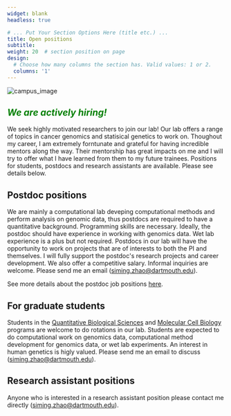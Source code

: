 ```yaml
---
widget: blank
headless: true

# ... Put Your Section Options Here (title etc.) ...
title: Open positions
subtitle:
weight: 20  # section position on page
design:
  # Choose how many columns the section has. Valid values: 1 or 2.
  columns: '1'
---
```


![campus_image](college_campus.jpeg)


## <span style="color:green"> *We are actively hiring!* </span>
We seek highly motivated researchers to join our lab! Our lab offers a range of topics in cancer genomics and statisical genetics to work on. Thoughout my career, I am extremely forntunate and grateful for having incredible mentors along the way. Their mentorship has great impacts on me and I will try to offer what I have learned from them to my future trainees. Positions for students, postdocs and research assistants are available. Please see details below.

## Postdoc positions

We are mainly a computational lab deveping computational methods and perform analysis on genomic data, thus postdocs are required to have a quantitative background. Programming skills are necessary. Ideally, the postdoc should have experience in working with genomics data. Wet lab experience is a plus but not required. Postdocs in our lab will have the opportunity to work on projects that are of interests to both the PI and themselves. I will fully support the postdoc's research projects and career development. We also offer a competitive salary. Informal inquiries are welcome. Please send me an email (siming.zhao@dartmouth.edu).

See more details about the postdoc job positions [here](https://geiselmed.dartmouth.edu/bmds/2021/07/20/post-doctoral-scholar-position-in-the-department-of-biomedical-data-science-at-dartmouth/).

## For graduate students

Students in the [Quantitative Biological Sciences](https://geiselmed.dartmouth.edu/qbs/) and [Molecular Cell Biology](https://graduate.dartmouth.edu/mcb/) programs are welcome to do rotations in our lab. Students are expected to do computational work on genomics data, computational method development for genomics data, or wet lab experiments. An interest in human genetics is higly valued. Please send me an email to discuss (siming.zhao@dartmouth.edu).

## Research assistant positions
Anyone who is interested in a research assistant position please contact me directly (siming.zhao@dartmouth.edu). 

 
